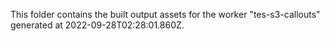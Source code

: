 This folder contains the built output assets for the worker "tes-s3-callouts" generated at 2022-09-28T02:28:01.860Z.